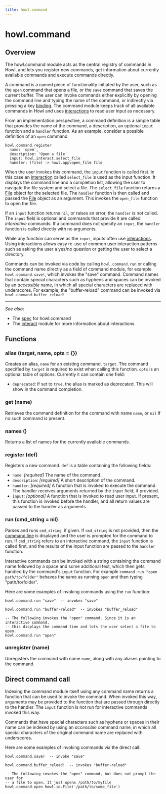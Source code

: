 ```yaml
---
title: howl.command
---
```


# howl.command

## Overview

The howl.command module acts as the central registry of commands in Howl, and
lets you register new commands, get information about currently available
commands and execute commands directly.

A command is a named piece of functionality initiated by the user, such as the
`open` command that opens a file, or the `save` command that saves the current
buffer. The user can invoke commands either explicitly by opening the command
line and typing the name of the command, or indirectly via pressing a key
[binding](bindings.html). The command module keeps track of all available
commands in Howl and uses [interactions] to read user input as necessary.

From an implementation perspective, a command definition is a simple table that
provides the name of the command, a description, an optional `input` function
and a `handler` function. As an example, consider a possible definition of an
`open` command:

```moonscript
howl.command.register
  name: 'open',
  description: 'Open a file'
  input: howl.interact.select_file
  handler: (file) -> howl.app\open_file file
```

When the user invokes this command, the `input` function is called first. In
this case an [interaction] called `select_file` is used as the input function.
It displays the command line and a completion list, allowing the user to
navigate the file system and select a file. The `select_file` function returns a
[File] object for the selected file. The `handler` function is then called and
passed the [File] object as an argument. This invokes the `open_file` function
to open the file.

If an `input` function returns `nil`, or raises an error, the `handler` is not
called. The `input` field is optional and commands that provide it are called
*interactive* commands. If a command does not specify an `input`, the `handler`
function is called directly with no arguments.

While any function can serve as the `input`, inputs often use [interactions].
Using interactions allows easy re-use of common user interaction patterns such
as asking the user a yes/no question or getting the user to select a directory.

Commands can be invoked via code by calling `howl.command.run` or calling the
command name directly as a field of command module, for example
`howl.command.save!`, which invokes the "save" command. Command names that
contain special characters such as hyphens and spaces can be invoked by an
*accessible* name, in which all special characters are replaced with
underscores. For example, the "buffer-reload" command can be invoked via
`howl.command.buffer_reload!`

---

_See also_:

- The [spec](../spec/command_spec.html) for howl.command
- The [interact](interact.html) module for more information about interactions

## Functions

### alias (target, name, opts = {})

Creates an alias, `name` for an existing command, `target`. The command
specified by `target` is required to exist when calling this function. `opts` is
an optional table of options. Currently it can contain one field:

- `deprecated`: If set to `true`, the alias is marked as deprecated. This will
show in the command completion.

### get (name)

Retrieves the command definition for the command with name `name`, or `nil` if
no such command is present.

### names ()

Returns a list of names for the currently available commands.

### register (def)

Registers a new command. `def` is a table containing the following fields:

- `name`: _[required]_ The name of the command.
- `description`: _[required]_ A short description of the command.
- `handler`: _[required]_ A function that is invoked to execute the command. The
handler receives arguments returned by the `input` field, if provided.
- `input`: _[optional]_ A function that is invoked to read user input. If
present, this function is invoked before the handler, and all return values are
passed to the handler as arguments.

### run (cmd_string = nil)

Parses and runs `cmd_string`, if given. If `cmd_string` is not provided, then
the [command line] is displayed and the user is prompted for the command to run.
If `cmd_string` refers to an interactive command, the `input` function is called
first, and the results of the input function are passed to the `handler`
function.

Interactive commands can be invoked with a string containing the command name
followed by a space and some additional text, which then gets handled by the
command's `input` function. For example `command.run "open path/to/folder"`
behaves the same as running `open` and then typing "path/to/folder".

Here are some examples of invoking commands using the `run` function:

```moonscript
howl.command.run "save"  -- invokes "save"

howl.command.run "buffer-reload"  -- invokes "buffer_reload"

-- The following invokes the "open" command. Since it is an interactive command,
-- this displays the command line and lets the user select a file to open.
howl.command.run "open"
```

### unregister (name)

Unregisters the command with name `name`, along with any aliases pointing to
the command.

## Direct command call

Indexing the command module itself using any command name returns a function
that can be used to invoke the command. When invoked this way, arguments may be
provided to the function that are passed through directly to the handler. The
`input` function is not run for interactive commands invoked this way.

Commands that have special characters such as hyphens or spaces in their name
can be indexed by using an *accessible* command name, in which all special
characters of the original command name are replaced with underscores.

Here are some examples of invoking commands via the direct call:

```moonscript
howl.command.save!  -- invoke "save"

howl.command.buffer_reload!  -- invokes "buffer-reload"

-- The following invokes the "open" command, but does not prompt the user for
-- a file to open. It just opens /path/to/myfile
howl.command.open howl.io.File('/path/to/some_file')
```

[interaction]: interact.html
[interactions]: interact.html
[File]: io/file.html
[command line]: ui/command_line.html
